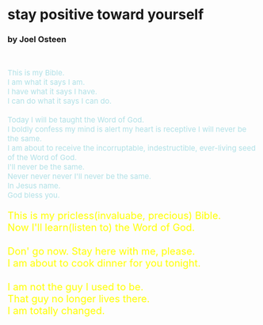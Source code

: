 # stay positive toward yourself
### by Joel Osteen 
&nbsp;

<p style="color:powderblue; font-size:15px">
This is my Bible.<br>  
I am what it says I am.<br>  
I have what it says I have.<br>  
I can do what it says I can do.<br><br>
Today I will be taught the Word of God.<br>  
I boldly confess my mind is alert my heart is receptive I will never be the same.<br>  
I am about to receive the incorruptable, indestructible, ever-living seed of the Word of God.<br>  
I'll never be the same.<br>  
Never never never I'll never be the same.<br>
In Jesus name.<br>  
God bless you.<br>
</p>

<p style="color: yellow; font-size: 20px">
This is my pricless(invaluabe, precious) Bible.<br>
Now I'll learn(listen to) the Word of God.<br><br>
Don' go now. Stay here with me, please.<br>
I am about to cook dinner for you tonight.<br><br>
I am not the guy I used to be.<br>
That guy no longer lives there.<br>
I am totally changed.<br>
</p>
